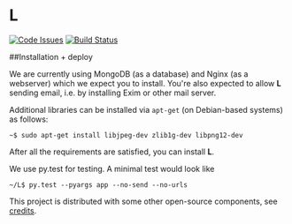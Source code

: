 # L

[![Code Issues](https://www.quantifiedcode.com/api/v1/project/19cd4784a9b4456c94513fa1ecc77034/badge.svg)](https://www.quantifiedcode.com/app/project/19cd4784a9b4456c94513fa1ecc77034)
[![Build Status](https://travis-ci.org/vaultah/L.svg?branch=master)](https://travis-ci.org/vaultah/L)



##Installation + deploy

We are currently using MongoDB (as a database) and Nginx (as a webserver) which we expect you to install. You're also expected to allow **L** sending email, i.e. by installing Exim or other mail server.

Additional libraries can be installed via `apt-get` (on Debian-based systems) as follows:

	~$ sudo apt-get install libjpeg-dev zlib1g-dev libpng12-dev

After all the requirements are satisfied, you can install **L**.


We use py.test for testing. A minimal test would look like

	~/L$ py.test --pyargs app --no-send --no-urls

This project is distributed with some other open-source components, see [credits](CREDITS.md).
